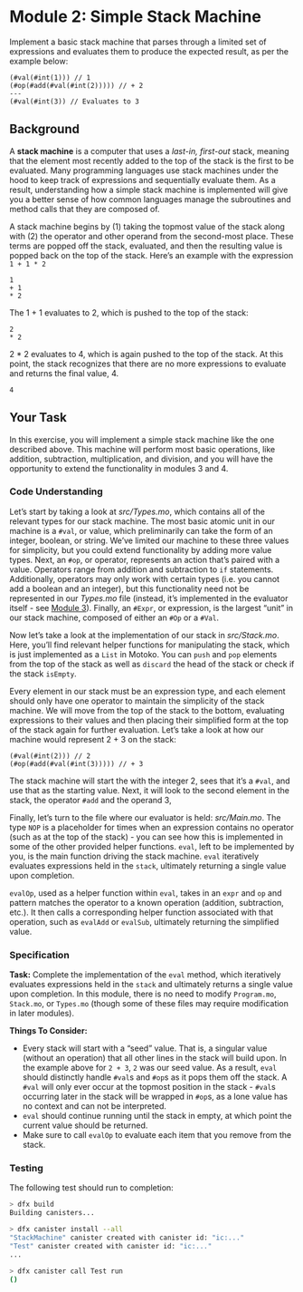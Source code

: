 # Module 2: Simple Stack Machine

Implement a basic stack machine that parses through a limited set of expressions and evaluates them to produce the expected result, as per the example below:
```
(#val(#int(1))) // 1
(#op(#add(#val(#int(2))))) // + 2
---
(#val(#int(3)) // Evaluates to 3
```

## Background
A **stack machine** is a computer that uses a _last-in, first-out_ stack, meaning that the element most recently added to the top of the stack is the first to be evaluated. Many programming languages use stack machines under the hood to keep track of expressions and sequentially evaluate them. As a result, understanding how a simple stack machine is implemented will give you a better sense of how common languages manage the subroutines and method calls that they are composed of. 

A stack machine begins by (1) taking the topmost value of the stack along with (2) the operator and other operand from the second-most place. These terms are popped off the stack, evaluated, and then the resulting value is popped back on the top of the stack. Here’s an example with the expression `1 + 1 * 2`

```
1
+ 1
* 2
```
The 1 + 1 evaluates to 2, which is pushed to the top of the stack:
```
2
* 2
```
2 * 2 evaluates to 4, which is again pushed to the top of the stack. At this point, the stack recognizes that there are no more expressions to evaluate and returns the final value, 4. 
```
4
```

## Your Task
In this exercise, you will implement a simple stack machine like the one described above. This machine will perform most basic operations, like addition, subtraction, multiplication, and division, and you will have the opportunity to extend the functionality in modules 3 and 4.

### Code Understanding
Let’s start by taking a look at _src/Types.mo_, which contains all of the relevant types for our stack machine.  The most basic atomic unit in our machine is a `#val`, or value, which preliminarily can take the form of an integer, boolean, or string. We’ve limited our machine to these three values for simplicity, but you could extend functionality by adding more value types. Next, an `#op`, or operator, represents an action that’s paired with a value. Operators range from addition and subtraction to `if` statements. Additionally, operators may only work with certain types (i.e. you cannot add a boolean and an integer), but this functionality need not be represented in our _Types.mo_ file (instead, it’s implemented in the evaluator itself - see [Module 3](#module-3.md)). Finally, an `#Expr`, or expression, is the largest “unit” in our stack machine, composed of either an `#Op` or a `#Val`.

Now let’s take a look at the implementation of our stack in _src/Stack.mo_. Here, you’ll find relevant helper functions for manipulating the stack, which is just implemented as a `List` in Motoko. You can `push` and `pop` elements from the top of the stack as well as `discard` the head of the stack or check if the stack `isEmpty`.

Every element in our stack must be an expression type, and each element should only have one operator to maintain the simplicity of the stack machine. We will move from the top of the stack to the bottom, evaluating expressions to their values and then placing their simplified form at the top of the stack again for further evaluation. Let’s take a look at how our machine would represent 2 + 3 on the stack:
```
(#val(#int(2))) // 2
(#op(#add(#val(#int(3))))) // + 3
```
The stack machine will start the with the integer 2,  sees that it’s a `#val`, and use that as the starting value. Next, it will look to the second element in the stack, the operator `#add` and the operand 3, 

Finally, let’s turn to the file where our evaluator is held: _src/Main.mo_. The type `NOP` is a placeholder for times when an expression contains no operator (such as at the top of the stack) - you can see how this is implemented in some of the other provided helper functions. `eval`, left to be implemented by you, is the main function driving the stack machine. `eval` iteratively evaluates expressions held in the `stack`, ultimately returning a single value upon completion. 

`evalOp`, used as a helper function within `eval`, takes in an `expr` and `op` and pattern matches the operator to a known operation (addition, subtraction, etc.). It then calls a corresponding helper function associated with that operation, such as `evalAdd` or `evalSub`, ultimately returning the simplified value.

### Specification
**Task:** Complete the implementation of the `eval` method, which iteratively evaluates expressions held in the `stack` and ultimately returns a single value upon completion. In this module, there is no need to modify `Program.mo`, `Stack.mo`, or `Types.mo` (though some of these files may require modification in later modules).

**Things To Consider:**
* Every stack will start with a “seed” value. That is, a singular value (without an operation) that all other lines in the stack will build upon. In the example above for `2 + 3`, `2` was our seed value. As a result, `eval` should distinctly handle `#val`s and `#op`s as it pops them off the stack. A `#val` will only ever occur at the topmost position in the stack - `#val`s occurring later in the stack will be wrapped in `#op`s, as a lone value has no context and can not be interpreted.
* `eval` should continue running until the stack in empty, at which point the current value should be returned.
* Make sure to call `evalOp` to evaluate each item that you remove from the stack. 

### Testing
The following test should run to completion:
```bash
> dfx build
Building canisters...

> dfx canister install --all
"StackMachine" canister created with canister id: "ic:..."
"Test" canister created with canister id: "ic:..."
...

> dfx canister call Test run
()
```
